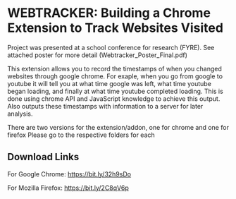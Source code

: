 # WEBTRACKER: Building a Chrome Extension to Track Websites Visited
Project was presented at a school conference for research (FYRE).
See attached poster for more detail (Webtracker_Poster_Final.pdf)

This extension allows you to record the timestamps of when you changed websites through google chrome. 
For exaple, when you go from google to youtube it will tell you at what time google was left, what time youtube began loading, and finally at what time youtube completed loading.
This is done using chrome API and JavaScript knowledge to achieve this output.
Also outputs these timestamps with information to a server for later analysis.

There are two versions for the extension/addon, one for chrome and one for firefox
Please go to the respective folders for each

## Download Links
For Google Chrome: https://bit.ly/32h9sDo

For Mozilla Firefox: https://bit.ly/2C8qV6p
